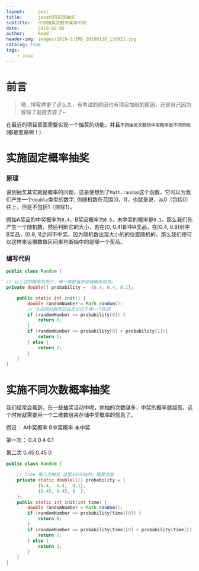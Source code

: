 ```yaml
---
layout:     post
title:      java代码实现抽奖
subtitle:   不同抽奖次数中奖率不同
date:       2019-02-05
author:     Reed
header-img: images/2019-2/IMG_20190130_130021.jpg
catalog: true
tags:
    - Java
---
```


# 前言
> 嗯...博客停更了这么久，有考试的原因也有项目加班的原因，还是自己因为放假了就跑去耍了~

在最近的项目里面需要实现一个抽奖的功能，并且`不同抽奖次数的中奖概率是不同的呢`(都是套路啊！)

# 实施固定概率抽奖

### 原理
说到抽奖其实就是概率的问题，这是便想到了`Math.random`这个函数，它可以为我们产生一个`double`类型的数字, 伪随机数在范围[0，1)，也就是说，从0（包括0）往上，但是不包括1（排除1）。

假如A奖品的中奖概率为`0.4`，B奖品概率为`0.5`，未中奖的概率是`0.1`，那么我们先产生一个随机数，然后判断它的大小，若在[0, 0.4)即中A奖品，在[0.4, 0.8)则中B奖品，[0.9, 1)之间不中奖。因为随机数出现大小的的位置随机的，那么我们便可以这样来设置数值区间来判断抽中的是哪一个奖品。

### 编写代码
``` java
public class Random {

// 以上边的概率为例子，用一维数组来存储概率信息。
private double[] probability =  {0.4, 0.4, 0.1};

    public static int init() {
        double randomNumber = Math.random();
        // 生成随机数然后去比对位于哪一个区间
        if (randomNumber <= probability[0]) {
            return 0;
        }
        if (randomNumber <= probability[0] + probability[1]){
            return 1;
        } else {
            return 2;
        }
    }
}
```


# 实施不同次数概率抽奖
我们经常会看到，在一些抽奖活动中呢，你抽的次数越多，中奖的概率就越高，这个时候就需要用一个二维数组来存储中奖概率的信息了。

假设：      A中奖概率 B中奖概率  未中奖

第一次：     0.4        0.4       0.1 

第二次       0.45     0.45      0

``` java
public class Random {

    // time 第几次抽奖 这里从0开始的，需要注意
    private static double[][] probability = {
            {0.4,  0.4,  0.1},
            {0.45, 0.45, 0  },
    };
    public static int init(int time) {
        double randomNumber = Math.random();
        if (randomNumber <= probability[time][0]) {
            return 0;
        }
        if (randomNumber <= probability[time][0] + probability[time][1]) {
            return 1;
        } else {
            return 2;
        }
    }
}
```
